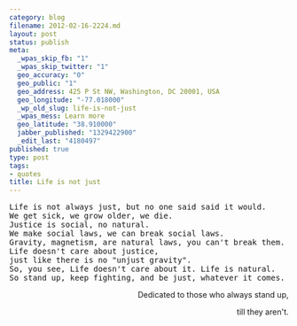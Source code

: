 ```yaml
--- 
category: blog
filename: 2012-02-16-2224.md
layout: post
status: publish
meta: 
  _wpas_skip_fb: "1"
  _wpas_skip_twitter: "1"
  geo_accuracy: "0"
  geo_public: "1"
  geo_address: 425 P St NW, Washington, DC 20001, USA
  geo_longitude: "-77.018000"
  _wp_old_slug: life-is-not-just
  _wpas_mess: Learn more
  geo_latitude: "38.910000"
  jabber_published: "1329422900"
  _edit_last: "4180497"
published: true
type: post
tags: 
- quotes
title: Life is not just
---
```

<pre>Life is not always just, but no one said said it would.
We get sick, we grow older, we die.
Justice is social, no natural.
We make social laws, we can break social laws.
Gravity, magnetism, are natural laws, you can't break them.
Life doesn't care about justice,
just like there is no "unjust gravity".
So, you see, Life doesn't care about it. Life is natural.
So stand up, keep fighting, and be just, whatever it comes.</pre>
<p style="text-align:right;">Dedicated to those who always stand up,</p>
<p style="text-align:right;">till they aren't.</p>
